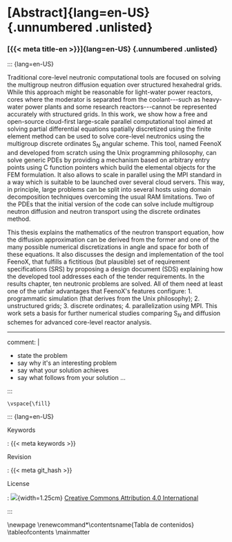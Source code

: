 # [Abstract]{lang=en-US} {.unnumbered  .unlisted}

### [{{< meta title-en >}}]{lang=en-US} {.unnumbered  .unlisted}

::: {lang=en-US}

Traditional core-level neutronic computational tools are focused on solving the multigroup neutron diffusion equation over structured hexahedral grids. 
While this approach might be reasonable for light-water power reactors, cores where the moderator is separated from the coolant---such as heavy-water power plants and some research reactors---cannot be represented accurately with structured grids.
In this work, we show how a free and open-source cloud-first large-scale parallel computational tool aimed at solving partial differential equations spatially discretized using the finite element method can be used to solve core-level neutronics using the multigroup discrete ordinates S$_N$ angular scheme.
This tool, named FeenoX and developed from scratch using the Unix programming philosophy, can solve generic PDEs by providing a mechanism based on arbitrary entry points using C function pointers which build the elemental objects for the FEM formulation.
It also allows to scale in parallel using the MPI standard in a way which is suitable to be launched over several cloud servers.
This way, in principle, large problems can be split into several hosts using domain decomposition techniques overcoming the usual RAM limitations.
Two of the PDEs that the initial version of the code can solve include multigroup neutron diffusion and neutron transport using the discrete ordinates method.

This thesis explains the mathematics of the neutron transport equation, how the diffusion approximation can be derived from the former and one of the many possible numerical discretizations in angle and space for both of these equations. It also discusses the design and implementation of the tool FeenoX, that fulfills a fictitious (but plausible) set of requirement specifications (SRS) by proposing a design document (SDS) explaining how the developed tool addresses each of the tender requirements.
In the results chapter, ten neutronic problems are solved. All of them need at least one of the unfair advantages that FeenoX's features configure: 1. programmatic simulation (that derives from the Unix philosophy); 2. unstructured grids; 3. discrete ordinates; 4. parallelization using MPI.
This work sets a basis for further numerical studies comparing S$_N$ and diffusion schemes for advanced core-level reactor analysis.

---
comment: |
  * state the problem
  * say why it's an interesting problem
  * say what your solution achieves
  * say what follows from your solution
...

:::

```{=latex}
\vspace{\fill}
```


::: {lang=en-US}

Keywords

:   {{< meta keywords >}}


Revision

:   {{< meta git_hash >}}

License

:   ![](by){width=1.25cm} [Creative Commons Attribution 4.0 International](http://creativecommons.org/licenses/by/4.0/")

:::

\newpage
\renewcommand*\contentsname{Tabla de contenidos}
\tableofcontents
\mainmatter
